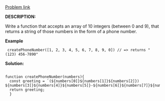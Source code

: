 <a href="https://www.codewars.com/kata/525f50e3b73515a6db000b83"> Problem link </a>

**DESCRIPTION:**

Write a function that accepts an array of 10 integers (between 0 and 9), that returns a string of those numbers in the form of a phone number.


**Example**

```  createPhoneNumber([1, 2, 3, 4, 5, 6, 7, 8, 9, 0]) // => returns "(123) 456-7890"  ``` 

**Solution:**

```

function createPhoneNumber(numbers){
  const greeting = `(${numbers[0]}${numbers[1]}${numbers[2]}) ${numbers[3]}${numbers[4]}${numbers[5]}-${numbers[6]}${numbers[7]}${numbers[8]}${numbers[9]}`;
  return greeting;
  }

```
